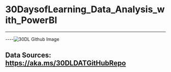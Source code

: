 # 30DaysofLearning_Data_Analysis_with_PowerBI

----




----![30DL Github Image](https://user-images.githubusercontent.com/101579219/177511697-f78ca4ff-9b86-4b1c-9d8e-3ff88ce2710b.png)


## Data Sources: https://aka.ms/30DLDATGitHubRepo

